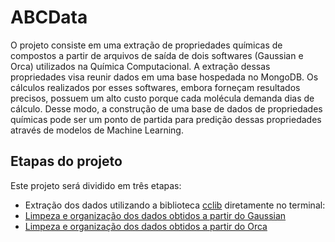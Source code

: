 # ABCData

O projeto consiste em uma extração de propriedades químicas de compostos a partir de arquivos de saída de dois softwares (Gaussian e Orca) utilizados na Química Computacional. A extração dessas propriedades visa reunir dados em uma base hospedada no MongoDB. Os cálculos realizados por esses softwares, embora forneçam resultados precisos, possuem um alto custo porque cada molécula demanda dias de cálculo. Desse modo, a construção de uma base de dados de propriedades químicas pode ser um ponto de partida para predição dessas propriedades através de modelos de Machine Learning.

## Etapas do projeto
Este projeto será dividido em três etapas:
* Extração dos dados utilizando a biblioteca [cclib](https://cclib.github.io/) diretamente no terminal:
* [Limpeza e organização dos dados obtidos a partir do Gaussian](https://github.com/aclaragonzalez/ABCData/blob/main/json_gaussian.ipynb)
* [Limpeza e organização dos dados obtidos a partir do Orca](https://github.com/aclaragonzalez/ABCData/blob/main/organizando_json_from_orca.ipynb)

